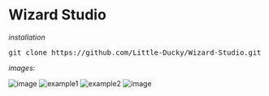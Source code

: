 # Wizard Studio

*installation* 

<pre>
git clone https://github.com/Little-Ducky/Wizard-Studio.git
</pre>

*images:*

![image](https://github.com/Little-Ducky/Wizard-Studio/assets/157147587/a5258258-add3-42c2-99dd-c954058685af)
![example1](https://github.com/Little-Ducky/Wizard-Studio/assets/157147587/33e42d4e-89d1-4d2b-9e0a-8229838ca662)
![example2](https://github.com/Little-Ducky/Wizard-Studio/assets/157147587/b2926836-1d78-4274-aadb-57dcadb71554)
![image](https://github.com/Little-Ducky/Wizard-Studio/assets/157147587/38c14fd7-34c4-419d-9acd-a4efb721c6e0)
